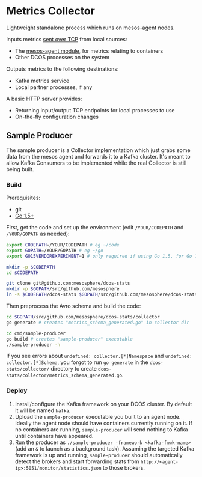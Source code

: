 # Metrics Collector

Lightweight standalone process which runs on mesos-agent nodes.

Inputs metrics [sent over TCP](../schema/) from local sources:
- The [mesos-agent module](../module/), for metrics relating to containers
- Other DCOS processes on the system

Outputs metrics to the following destinations:
- Kafka metrics service
- Local partner processes, if any

A basic HTTP server provides:
- Returning input/output TCP endpoints for local processes to use
- On-the-fly configuration changes

## Sample Producer

The sample producer is a Collector implementation which just grabs some data from the mesos agent and forwards it to a Kafka cluster. It's meant to allow Kafka Consumers to be implemented while the real Collector is still being built.

### Build

Prerequisites:
- git
- [Go 1.5+](https://golang.org/dl/)

First, get the code and set up the environment (edit `/YOUR/CODEPATH` and `/YOUR/GOPATH` as needed):

```bash
export CODEPATH=/YOUR/CODEPATH # eg ~/code
export GOPATH=/YOUR/GOPATH # eg ~/go
export GO15VENDOREXPERIMENT=1 # only required if using Go 1.5. for Go 1.6+ this step can be skipped

mkdir -p $CODEPATH
cd $CODEPATH

git clone git@github.com:mesosphere/dcos-stats
mkdir -p $GOPATH/src/github.com/mesosphere
ln -s $CODEPATH/dcos-stats $GOPATH/src/github.com/mesosphere/dcos-stats
```

Then preprocess the Avro schema and build the code:

```bash
cd $GOPATH/src/github.com/mesosphere/dcos-stats/collector
go generate # creates "metrics_schema_generated.go" in collector dir

cd cmd/sample-producer
go build # creates "sample-producer" executable
./sample-producer -h
```

If you see errors about `undefined: collector.[*]Namespace` and `undefined: collector.[*]Schema`, you forgot to run `go generate` in the `dcos-stats/collector/` directory to create `dcos-stats/collector/metrics_schema_generated.go`.

### Deploy

1. Install/configure the Kafka framework on your DCOS cluster. By default it will be named `kafka`.
2. Upload the `sample-producer` executable you built to an agent node. Ideally the agent node should have containers currently running on it. If no containers are running, `sample-producer` will send nothing to Kafka until containers have appeared.
3. Run the producer as `./sample-producer -framework <kafka-fmwk-name>` (add an `&` to launch as a background task). Assuming the targeted Kafka framework is up and running, `sample-producer` should automatically detect the brokers and start forwarding stats from `http://<agent-ip>:5051/monitor/statistics.json` to those brokers.
